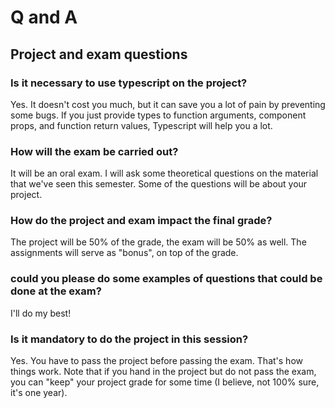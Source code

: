 # Q and A

## Project and exam questions

### Is it necessary to use typescript on the project?

Yes. It doesn't cost you much, but it can save you a lot of pain by preventing some bugs. If you just provide types to function arguments, component props, and function return values, Typescript will help you a lot.

### How will the exam be carried out? 

It will be an oral exam. I will ask some theoretical questions on the material that we've seen this semester. Some of the questions will be about your project.

### How do the project and exam impact the final grade?

The project will be 50% of the grade, the exam will be 50% as well. The assignments will serve as "bonus", on top of the grade. 

### could you please do some examples of questions that could be done at the exam?

I'll do my best!

### Is it mandatory to do the project in this session?

Yes. You have to pass the project before passing the exam. That's how things work. Note that if you hand in the project but do not pass the exam, you can "keep" your project grade for some time (I believe, not 100% sure, it's one year).
